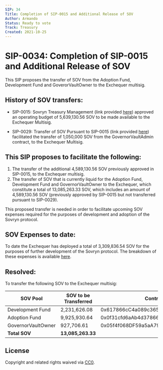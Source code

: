 ```yaml
---
SIP: 34
Title: Completion of SIP-0015 and Additional Release of SOV
Author: Armando
Status: Ready to vote
Track: Treasury
Created: 2021-10-25
---
```


# SIP-0034: Completion of SIP-0015 and Additional Release of SOV


This SIP proposes the transfer of SOV from the Adoption Fund, Development Fund and GoverorVaultOwner to the Exchequer multisig.

## History of SOV transfers:

- SIP-0015: Sovryn Treasury Management (link provided [here](https://github.com/DistributedCollective/SIPS/blob/main/SIP-0015.md)) approved an operating budget of 5,639,130.56 SOV to be made available to the Exchequer Multisig.

- SIP-0029: Transfer of SOV Pursuant to SIP-0015 (link provided [here](https://github.com/DistributedCollective/SIPS/blob/main/SIP-0029.md)) facilitated the transfer of 1,050,000 SOV from the GovernorVaultAdmin contract, to the Exchequer Multisig.

## This SIP proposes to facilitate the following:

1. The transfer of the additional 4,589,130.56 SOV previously approved in SIP-0015, to the Exchequer multisig.
2. The transfer of SOV that is currently liquid for the Adoption Fund, Development Fund and GovernorVaultOwner to the Exchequer, which constitute a total of 13,085,263.33 SOV, which includes an amount of 4,589,130.56 SOV (previously approved by SIP-0015 but not transferred pursuant to SIP-0029).

This proposed transfer is needed in order to facilitate upcoming SOV expenses required for the purposes of development and adoption of the Sovryn protocol.

## SOV Expenses to date:

To date the Exchequer has deployed a total of 3,309,836.54 SOV for the purposes of further development of the Sovryn protocol. The breakdown of these expenses is available [here](https://docsend.com/view/6nh9nb6p2cinzv9w).

## Resolved:

To transfer the following SOV to the Exchequer multisig:

| **SOV Pool** | **SOV to be Transferred** | **Contract Address** |
|--------------------------|-----------------|-----------------|
| Development Fund | 2,231,626.08 | 0x617866cC4a089c3653ddC31a618b078291839AeB |
| Adoption Fund | 9,925,930.64 | 0x0f31cfd6aAb4d378668Ad74DeFa89d3f4DB26633 |
| GovernorVaultOwner | 927,706.61 | 0x05f4f068DF59a5aA7911f57cE4f41ebFBcB8E247 |
| **Total SOV** | **13,085,263.33** | |

## License
Copyright and related rights waived via [CC0](https://creativecommons.org/publicdomain/zero/1.0/).
